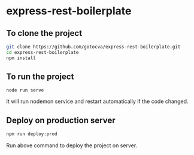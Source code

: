 # express-rest-boilerplate


## To clone the project

```bash
git clone https://github.com/gotocva/express-rest-boilerplate.git
cd express-rest-boilerplate
npm install
```

## To run the project 
```
node run serve
```

It will run nodemon service and restart automatically if the code changed.

## Deploy on production server

```bash
npm run deploy:prod
```

Run above command to deploy the project on server.